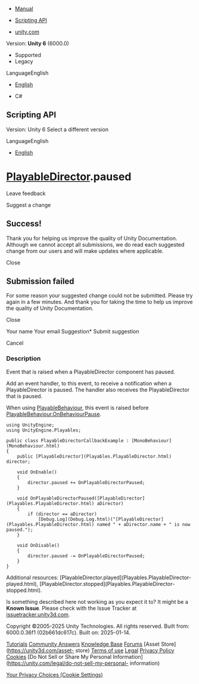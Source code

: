 [ ]()

  * [Manual](../Manual/index.html)
  * [Scripting API](../ScriptReference/index.html)

  * [unity.com](https://unity.com/)

Version: **Unity 6** (6000.0)

  * Supported
  * Legacy

LanguageEnglish

  * [English]()

  * C#

[ ](https://docs.unity3d.com)

## Scripting API

Version: Unity 6 Select a different version

LanguageEnglish

  * [English]()

#  [PlayableDirector](Playables.PlayableDirector.html).paused

Leave feedback

Suggest a change

## Success!

Thank you for helping us improve the quality of Unity Documentation. Although
we cannot accept all submissions, we do read each suggested change from our
users and will make updates where applicable.

Close

## Submission failed

For some reason your suggested change could not be submitted. Please <a>try
again</a> in a few minutes. And thank you for taking the time to help us
improve the quality of Unity Documentation.

Close

Your name Your email Suggestion* Submit suggestion

Cancel

[ ]()

### Description

Event that is raised when a PlayableDirector component has paused.

Add an event handler, to this event, to receive a notification when a
PlayableDirector is paused. The handler also receives the PlayableDirector
that is paused.  
  
When using [PlayableBehaviour](Playables.PlayableBehaviour.html), this event
is raised before
[PlayableBehaviour.OnBehaviourPause](Playables.PlayableBehaviour.OnBehaviourPause.html).

    
    
    using UnityEngine;
    using UnityEngine.Playables;  
      
    public class PlayableDirectorCallbackExample : [MonoBehaviour](MonoBehaviour.html)
    {
        public [PlayableDirector](Playables.PlayableDirector.html) director;  
      
        void OnEnable()
        {
            director.paused += OnPlayableDirectorPaused;
        }  
      
        void OnPlayableDirectorPaused([PlayableDirector](Playables.PlayableDirector.html) aDirector)
        {
            if (director == aDirector)
                [Debug.Log](Debug.Log.html)("[PlayableDirector](Playables.PlayableDirector.html) named " + aDirector.name + " is now paused.");
        }  
      
        void OnDisable()
        {
            director.paused -= OnPlayableDirectorPaused;
        }
    }
    

Additional resources: [PlayableDirector.played](Playables.PlayableDirector-
played.html), [PlayableDirector.stopped](Playables.PlayableDirector-
stopped.html).

Is something described here not working as you expect it to? It might be a
**Known Issue**. Please check with the Issue Tracker at
[issuetracker.unity3d.com](https://issuetracker.unity3d.com).

Copyright ©2005-2025 Unity Technologies. All rights reserved. Built from:
6000.0.36f1 (02b661dc617c). Built on: 2025-01-14.

[Tutorials](https://unity3d.com/learn) [Community
Answers](https://answers.unity3d.com) [Knowledge
Base](https://support.unity3d.com/hc/en-us)
[Forums](https://forum.unity3d.com) [Asset Store](https://unity3d.com/asset-
store) [Terms of use](https://docs.unity3d.com/Manual/TermsOfUse.html)
[Legal](https://unity.com/legal) [Privacy
Policy](https://unity.com/legal/privacy-policy)
[Cookies](https://unity.com/legal/cookie-policy) [Do Not Sell or Share My
Personal Information](https://unity.com/legal/do-not-sell-my-personal-
information)

[Your Privacy Choices (Cookie Settings)](javascript:void\(0\);)

